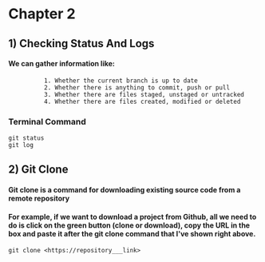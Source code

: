 
# Chapter 2

## 1) Checking Status And Logs

#### We can gather information like:
              1. Whether the current branch is up to date
              2. Whether there is anything to commit, push or pull
              3. Whether there are files staged, unstaged or untracked
              4. Whether there are files created, modified or deleted

### Terminal Command

	git status
	git log
	
	
## 2) Git Clone

#### Git clone is a command for downloading existing source code from a remote repository 
#### For example, if we want to download a project from Github, all we need to do is click on the green button (clone or download), copy the URL in the box and paste it after the  git clone command that I've shown right above.
	
	git clone <https://repository___link>

	

